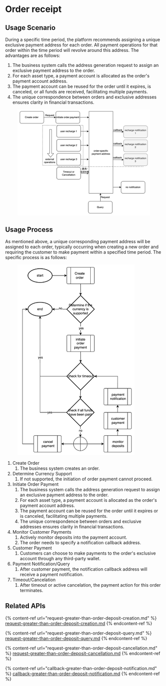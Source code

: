 # Order receipt

## Usage Scenario <a href="#l1fz-1704960774228" id="l1fz-1704960774228"></a>

During a specific time period, the platform recommends assigning a unique exclusive payment address for each order. All payment operations for that order within the time period will revolve around this address. The advantages are as follows:

1. The business system calls the address generation request to assign an exclusive payment address to the order.
2. For each asset type, a payment account is allocated as the order's payment account address.
3. The payment account can be reused for the order until it expires, is canceled, or all funds are received, facilitating multiple payments.
4. The unique correspondence between orders and exclusive addresses ensures clarity in financial transactions.

<figure><img src="../../.gitbook/assets/image (8).png" alt=""><figcaption></figcaption></figure>

## Usage Process <a href="#agvn-1704960774228" id="agvn-1704960774228"></a>

As mentioned above, a unique corresponding payment address will be assigned to each order, typically occurring when creating a new order and requiring the customer to make payment within a specified time period. The specific process is as follows:

<figure><img src="../../.gitbook/assets/image (9).png" alt="" width="375"><figcaption></figcaption></figure>

1. Create Order
   1. The business system creates an order.
2. Determine Currency Support
   1. If not supported, the initiation of order payment cannot proceed.
3. Initiate Order Payment
   1. The business system calls the address generation request to assign an exclusive payment address to the order.
   2. For each asset type, a payment account is allocated as the order's payment account address.
   3. The payment account can be reused for the order until it expires or is canceled, facilitating multiple payments.
   4. The unique correspondence between orders and exclusive addresses ensures clarity in financial transactions.
4. Monitor Customer Payments
   1. Actively monitor deposits into the payment account.
   2. The order needs to specify a notification callback address.
5. Customer Payment
   1. Customers can choose to make payments to the order's exclusive account through any third-party wallet.
6. Payment Notification/Query
   1. After customer payment, the notification callback address will receive a payment notification.
7. Timeout/Cancelation
   1. After timeout or active cancelation, the payment action for this order terminates.

## Related APIs <a href="#yf8b-1704960516492" id="yf8b-1704960516492"></a>

{% content-ref url="request-greater-than-order-deposit-creation.md" %}
[request-greater-than-order-deposit-creation.md](request-greater-than-order-deposit-creation.md)
{% endcontent-ref %}

{% content-ref url="request-greater-than-order-deposit-query.md" %}
[request-greater-than-order-deposit-query.md](request-greater-than-order-deposit-query.md)
{% endcontent-ref %}

{% content-ref url="request-greater-than-order-deposit-cancellation.md" %}
[request-greater-than-order-deposit-cancellation.md](request-greater-than-order-deposit-cancellation.md)
{% endcontent-ref %}

{% content-ref url="callback-greater-than-order-deposit-notification.md" %}
[callback-greater-than-order-deposit-notification.md](callback-greater-than-order-deposit-notification.md)
{% endcontent-ref %}
